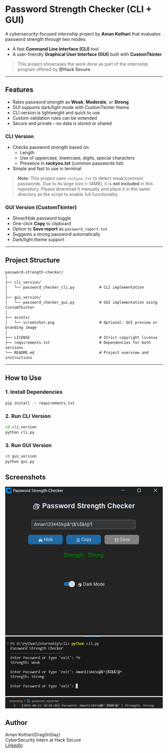 # Password Strength Checker (CLI + GUI)

A cybersecurity-focused internship project by **Aman Kothari** that evaluates password strength through two modes:
- A fast **Command Line Interface (CLI)** tool
- A user-friendly **Graphical User Interface (GUI)** built with **CustomTkinter**
> This project showcases the work done as part of the internship program offered by **@Hack Secure**.
---

## Features

- Rates password strength as **Weak**, **Moderate**, or **Strong**
- GUI supports dark/light mode with CustomTkinter theme
- CLI version is lightweight and quick to use
- Custom validation rules can be extended
- Secure and private – no data is stored or shared

### CLI Version
- Checks password strength based on:
  - Length
  - Use of uppercase, lowercase, digits, special characters
  - Presence in **rockyou.txt** (common passwords list)
- Simple and fast to use in terminal
> **Note:** This project uses `rockyou.txt` to detect weak/common passwords.
> Due to its large size (~14MB), it is **not included** in this repository.
> Please download it manually and place it in the same directory as the script to enable full functionality.

### GUI Version (CustomTkinter)
- Show/Hide password toggle
- One-click **Copy** to clipboard
- Option to **Save report** as `password_report.txt`
- Suggests a strong password automatically
- Dark/light theme support

---

## Project Structure
```
password-strength-checker/
│
├── cli_version/
│   └── password_checker_cli.py           # CLI implementation
│
├── gui_version/
│   └── password_checker_gui.py           # GUI implementation using CustomTkinter
│
├── assets/
│   └── screenshot.png                    # Optional: GUI preview or branding image
│
├── LICENSE                               # Strict copyright license
├── requirements.txt                      # Dependencies for both versions
└── README.md                             # Project overview and instructions
```
---

## How to Use

### 1. Install Dependencies

```bash
pip install -r requirements.txt
```

### 2. Run CLI Version
```bash
cd cli_version
python cli.py
```

### 3. Run GUI Version
```bash
cd gui_version
python gui.py
```
## Screenshots
![GUI Screenshot](assets/password_gui.png)
![CLI Screenshot](assets/password_cli.png)
![Report Screenshot](assets/password_report.png)
## Author
Aman Kothari(Drag0nSlay)<br>
CyberSecurity Intern at Hack Secure<br>
[LinkedIn](https://www.linkedin.com/in/aman-kothari-995944274/)

